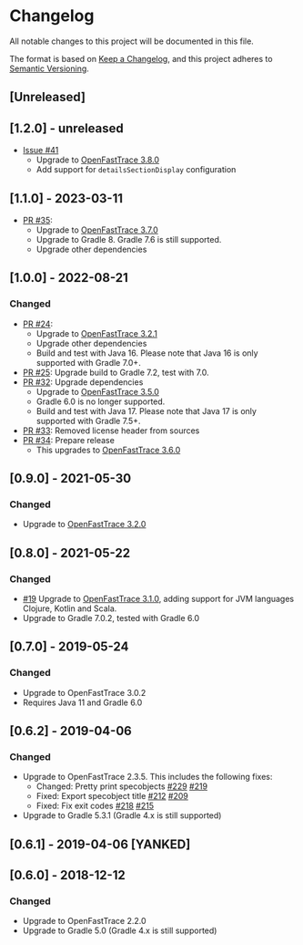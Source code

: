 # Changelog
All notable changes to this project will be documented in this file.

The format is based on [Keep a Changelog](https://keepachangelog.com/en/1.0.0/),
and this project adheres to [Semantic Versioning](https://semver.org/spec/v2.0.0.html).

## [Unreleased]

## [1.2.0] - unreleased

- [Issue #41](https://github.com/itsallcode/openfasttrace-gradle/issues/41)
  - Upgrade to [OpenFastTrace 3.8.0](https://github.com/itsallcode/openfasttrace/releases/tag/3.8.0)
  - Add support for `detailsSectionDisplay` configuration


## [1.1.0] - 2023-03-11

- [PR #35](https://github.com/itsallcode/openfasttrace-gradle/pull/35):
  - Upgrade to [OpenFastTrace 3.7.0](https://github.com/itsallcode/openfasttrace/releases/tag/3.7.0)
  - Upgrade to Gradle 8. Gradle 7.6 is still supported.
  - Upgrade other dependencies

## [1.0.0] - 2022-08-21

### Changed

- [PR #24](https://github.com/itsallcode/openfasttrace-gradle/pull/24):
  - Upgrade to [OpenFastTrace 3.2.1](https://github.com/itsallcode/openfasttrace/releases/tag/3.2.1)
  - Upgrade other dependencies
  - Build and test with Java 16. Please note that Java 16 is only supported with Gradle 7.0+.
- [PR #25](https://github.com/itsallcode/openfasttrace-gradle/pull/25): Upgrade build to Gradle 7.2, test with 7.0.
- [PR #32](https://github.com/itsallcode/openfasttrace-gradle/pull/32): Upgrade dependencies
  - Upgrade to [OpenFastTrace 3.5.0](https://github.com/itsallcode/openfasttrace/releases/tag/3.5.0)
  - Gradle 6.0 is no longer supported.
  - Build and test with Java 17. Please note that Java 17 is only supported with Gradle 7.5+.
- [PR #33](https://github.com/itsallcode/openfasttrace-gradle/pull/33): Removed license header from sources
- [PR #34](https://github.com/itsallcode/openfasttrace-gradle/pull/34): Prepare release
  - This upgrades to [OpenFastTrace 3.6.0](https://github.com/itsallcode/openfasttrace/releases/tag/3.6.0)

## [0.9.0] - 2021-05-30

### Changed

- Upgrade to [OpenFastTrace 3.2.0](https://github.com/itsallcode/openfasttrace/releases/tag/3.2.0)

## [0.8.0] - 2021-05-22

### Changed

- [#19](https://github.com/itsallcode/openfasttrace-gradle/pull/19) Upgrade to [OpenFastTrace 3.1.0](https://github.com/itsallcode/openfasttrace/releases/tag/3.1.0), adding support for JVM languages Clojure, Kotlin and Scala.
- Upgrade to Gradle 7.0.2, tested with Gradle 6.0

## [0.7.0] - 2019-05-24

### Changed

- Upgrade to OpenFastTrace 3.0.2
- Requires Java 11 and Gradle 6.0

## [0.6.2] - 2019-04-06

### Changed

- Upgrade to OpenFastTrace 2.3.5. This includes the following fixes:
    - Changed: Pretty print specobjects [#229](https://github.com/itsallcode/openfasttrace/pull/229) [#219](https://github.com/itsallcode/openfasttrace/issues/219)
    - Fixed: Export specobject title [#212](https://github.com/itsallcode/openfasttrace/pull/212/) [#209](https://github.com/itsallcode/openfasttrace/issues/209)
    - Fixed: Fix exit codes [#218](https://github.com/itsallcode/openfasttrace/pull/218) [#215](https://github.com/itsallcode/openfasttrace/issues/215)
- Upgrade to Gradle 5.3.1 (Gradle 4.x is still supported)

## [0.6.1] - 2019-04-06 [YANKED]

## [0.6.0] - 2018-12-12

### Changed

- Upgrade to OpenFastTrace 2.2.0
- Upgrade to Gradle 5.0 (Gradle 4.x is still supported)
